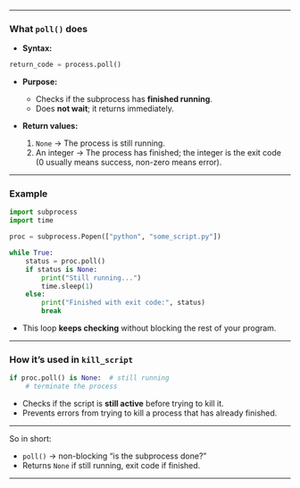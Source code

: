 

---

### **What `poll()` does**

* **Syntax:**

```python
return_code = process.poll()
```

* **Purpose:**

  * Checks if the subprocess has **finished running**.
  * Does **not wait**; it returns immediately.

* **Return values:**

  1. `None` → The process is still running.
  2. An integer → The process has finished; the integer is the exit code (0 usually means success, non-zero means error).

---

### **Example**

```python
import subprocess
import time

proc = subprocess.Popen(["python", "some_script.py"])

while True:
    status = proc.poll()
    if status is None:
        print("Still running...")
        time.sleep(1)
    else:
        print("Finished with exit code:", status)
        break
```

* This loop **keeps checking** without blocking the rest of your program.

---

### **How it’s used in `kill_script`**

```python
if proc.poll() is None:  # still running
    # terminate the process
```

* Checks if the script is **still active** before trying to kill it.
* Prevents errors from trying to kill a process that has already finished.

---

So in short:

* `poll()` → non-blocking “is the subprocess done?”
* Returns `None` if still running, exit code if finished.

---
